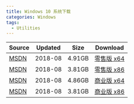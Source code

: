 ```yaml
---
title: Windows 10 系统下载
categories: Windows
tags:
  - Utilities
---
```


| Source | Updated | Size | Download |
| ------ | ------- | -------- | -------- |
| <div class="unknown">[MSDN][MSDN]</div> | 2018-08 | 4.91GB | [零售版 x64][win10cx64] |
| <div class="unknown">[MSDN][MSDN]</div> | 2018-08 | 3.81GB | [零售版 x86][win10cx86] |
| <div class="unknown">[MSDN][MSDN]</div> | 2018-08 | 4.86GB | [商业版 x64][win10bx64] |
| <div class="unknown">[MSDN][MSDN]</div> | 2018-08 | 3.81GB | [商业版 x86][win10bx86] |


[MSDN]: http://msdn.itellyou.cn/

[win10cx64]: ed2k://|file|cn_windows_10_consumer_edition_version_1803_updated_aug_2018_x64_dvd_2cf38490.iso|5275461632|FAE1391E8F1EEAB7005AE66982FCD27B|/

[win10cx86]: ed2k://|file|cn_windows_10_consumer_edition_version_1803_updated_aug_2018_x86_dvd_7dab5fdd.iso|4091688960|998880786AD9F6AFAE74AF591FF586A0|/

[win10bx64]: ed2k://|file|cn_windows_10_business_edition_version_1803_updated_aug_2018_x64_dvd_57e5b984.iso|5221404672|DD0094E00A4A1D7FB36D2FBBB82DCAED|/

[win10bx86]: ed2k://|file|cn_windows_10_business_edition_version_1803_updated_aug_2018_x86_dvd_c24c79a8.iso|4087076864|558383556EB228A61222DAEDC150E054|/
